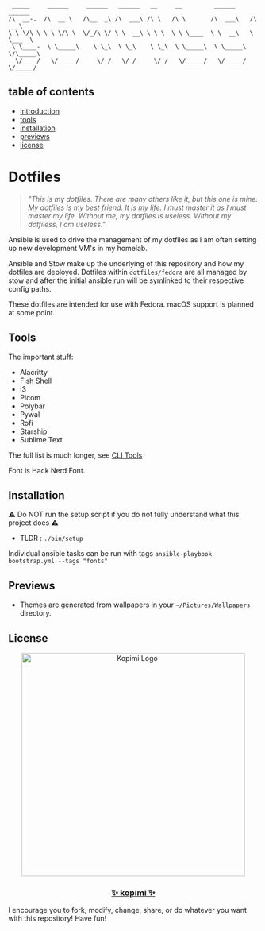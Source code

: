 ```
 _____     ______     ______   ______   __     __         ______     ______    
/\  __-.  /\  __ \   /\__  _\ /\  ___\ /\ \   /\ \       /\  ___\   /\  ___\   
\ \ \/\ \ \ \ \/\ \  \/_/\ \/ \ \  __\ \ \ \  \ \ \____  \ \  __\   \ \___  \  
 \ \____-  \ \_____\    \ \_\  \ \_\    \ \_\  \ \_____\  \ \_____\  \/\_____\ 
  \/____/   \/_____/     \/_/   \/_/     \/_/   \/_____/   \/_____/   \/_____/  
```

## table of contents
 - [introduction](#Dotfiles)
 - [tools](#Toolss)
 - [installation](#Installation)
 - [previews](#previews)
 - [license](#license)


# Dotfiles

> _"This is my dotfiles. There are many others like it, but this one is mine. My dotfiles is my best friend. It is my life. I must master it as I must master my life. Without me, my dotfiles is useless. Without my dotfiless, I am useless."_

Ansible is used to drive the management of my dotfiles as I am often setting up new development VM's in my homelab.

Ansible and Stow make up the underlying of this repository and how my dotfiles are deployed. Dotfiles within `dotfiles/fedora` are all managed by stow and after the initial ansible run will be symlinked to their respective config paths.

These dotfiles are intended for use with Fedora. macOS support is planned at some point.

## Tools

The important stuff:
- Alacritty
- Fish Shell
- i3
- Picom
- Polybar
- Pywal
- Rofi
- Starship
- Sublime Text

The full list is much longer, see [CLI Tools](https://github.com/nulluminati/dotfiles-ansible/blob/main/roles/cli/tasks/fedora.yml)

Font is Hack Nerd Font.

## Installation
⚠️ Do NOT run the setup script if you do not fully understand what this project does ⚠️

- TLDR : `./bin/setup`

Individual ansible tasks can be run with tags `ansible-playbook bootstrap.yml --tags "fonts"`


## Previews
- Themes are generated from wallpapers in your `~/Pictures/Wallpapers` directory.


## License
<p align="center">
	<img src="https://kopimi.com/wp-content/uploads/2023/04/kopimi_text.gif" alt="Kopimi Logo" align="center" width="450">
</p>

<a href="https://kopimi.com/" align="center">
	<h3 align="center">✨ kopimi ✨</h3>
</a>

I encourage you to fork, modify, change, share, or do whatever you want with this repository! Have fun!